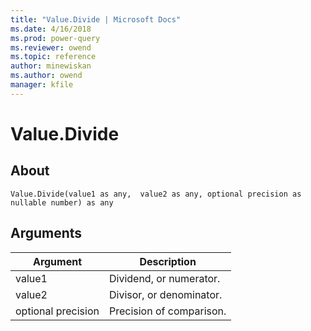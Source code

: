 ```yaml
---
title: "Value.Divide | Microsoft Docs"
ms.date: 4/16/2018
ms.prod: power-query
ms.reviewer: owend
ms.topic: reference
author: minewiskan
ms.author: owend
manager: kfile
---
```

# Value.Divide

  
## About  
  
```  
Value.Divide(value1 as any,  value2 as any, optional precision as nullable number) as any  
```  
  
## Arguments  
  
|Argument|Description|  
|------------|---------------|  
|value1|Dividend, or numerator.|  
|value2|Divisor, or denominator.|  
|optional precision|Precision of comparison.|  
  
